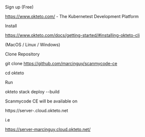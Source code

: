 Sign up (Free)

https://www.okteto.com/ - The Kubernetest Development Platform


Install

https://www.okteto.com/docs/getting-started/#installing-okteto-cli

(MacOS / Linux / Windows)

Clone Repository

git clone https://github.com/marcinguy/scanmycode-ce

cd okteto


Run

okteto stack deploy --build 

Scanmycode CE will be available on 

https://server-<your github username>.cloud.okteto.net

i.e

https://server-marcinguy.cloud.okteto.net/

